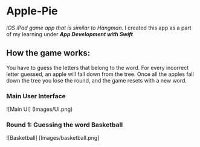# Apple-Pie
*iOS iPad game app that is similar to Hangman.*
I created this app as a part of my learning under ***App Development with Swift***

## How the game works:
You have to guess the letters that belong to the word. For every incorrect letter guessed, an apple will fall down from the tree. Once all the apples fall down the tree you lose the round, and the game resets with a new word. 

### Main User Interface
![Main UI] (Images/UI.png)

### Round 1: Guessing the word Basketball
![Basketball] [Images/basketball.png]
